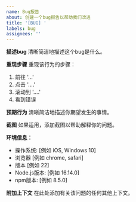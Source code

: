 ```yaml
---
name: Bug报告
about: 创建一个bug报告以帮助我们改进
title: '[BUG] '
labels: bug
assignees: ''
---
```


**描述bug**
清晰简洁地描述这个bug是什么。

**重现步骤**
重现该行为的步骤：
1. 前往 '...'
2. 点击 '....'
3. 滚动到 '....'
4. 看到错误

**预期行为**
清晰简洁地描述你期望发生的事情。

**截图**
如果适用，添加截图以帮助解释你的问题。

**环境信息：**
 - 操作系统: [例如 iOS, Windows 10]
 - 浏览器 [例如 chrome, safari]
 - 版本 [例如 22]
 - Node.js版本: [例如 16.14.0]
 - npm版本: [例如 8.5.0]

**附加上下文**
在此处添加有关该问题的任何其他上下文。 